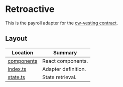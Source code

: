 # Retroactive

This is the payroll adapter for the [cw-vesting contract](https://github.com/DA0-DA0/dao-contracts/tree/main/contracts/external/cw-vesting).

## Layout

| Location                   | Summary             |
| -------------------------- | ------------------- |
| [components](./components) | React components.   |
| [index.ts](./index.ts)     | Adapter definition. |
| [state.ts](./state.ts)     | State retrieval.    |
